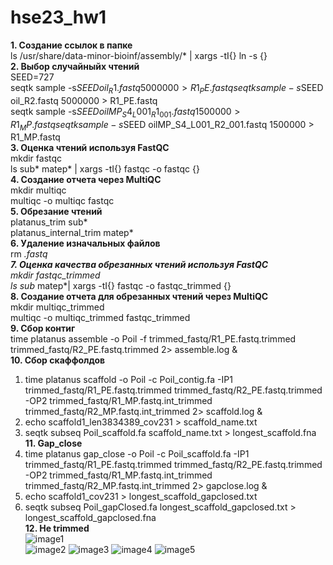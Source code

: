 # hse23_hw1
**1. Создание ссылок в папке**  
ls /usr/share/data-minor-bioinf/assembly/* | xargs -tI{} ln -s {}  
**2. Выбор случайныйх чтений**    
SEED=727  
seqtk sample -s$SEED oil_R1.fastq 5000000 > R1_PE.fastq  
seqtk sample -s$SEED oil_R2.fastq 5000000 > R1_PE.fastq  
seqtk sample -s$SEED oilMP_S4_L001_R1_001.fastq 1500000 > R1_MP.fastq   
seqtk sample -s$SEED oilMP_S4_L001_R2_001.fastq 1500000 > R1_MP.fastq  
**3. Оценка чтений используя FastQC**    
mkdir fastqc  
ls sub* matep* | xargs -tI{} fastqc -o fastqc {}  
**4. Создание отчета через MultiQC**  
mkdir multiqc  
multiqc -o multiqc fastqc  
**5. Обрезание чтений**  
platanus_trim sub*  
platanus_internal_trim matep*  
**6. Удаление изначальных файлов**  
rm *.fastq  
**7. Оценка качества обрезанных чтений используя FastQC**  
mkdir fastqc_trimmed    
ls sub* matep*| xargs -tI{} fastqc -o fastqc_trimmed {}  
**8. Создание отчета для обрезанных чтений через MultiQC**  
mkdir multiqc_trimmed  
multiqc -o multiqc_trimmed fastqc_trimmed  
**9. Сбор контиг**  
time platanus assemble -o Poil -f trimmed_fastq/R1_PE.fastq.trimmed trimmed_fastq/R2_PE.fastq.trimmed 2> assemble.log &    
**10. Сбор скаффолдов**      
1) time platanus scaffold -o Poil -c Poil_contig.fa -IP1 trimmed_fastq/R1_PE.fastq.trimmed trimmed_fastq/R2_PE.fastq.trimmed -OP2 trimmed_fastq/R1_MP.fastq.int_trimmed trimmed_fastq/R2_MP.fastq.int_trimmed 2> scaffold.log &    
2) echo scaffold1_len3834389_cov231 > scaffold_name.txt    
3) seqtk subseq Poil_scaffold.fa scaffold_name.txt > longest_scaffold.fna
**11. Gap_close**    
1) time platanus gap_close -o Poil -c Poil_scaffold.fa -IP1 trimmed_fastq/R1_PE.fastq.trimmed  trimmed_fastq/R2_PE.fastq.trimmed -OP2 trimmed_fastq/R1_MP.fastq.int_trimmed trimmed_fastq/R2_MP.fastq.int_trimmed 2> gapclose.log &    
2) echo scaffold1_cov231 > longest_scaffold_gapclosed.txt    
3) seqtk subseq Poil_gapClosed.fa longest_scaffold_gapclosed.txt > longest_scaffold_gapclosed.fna  
**12. Не trimmed**    
![image1](https://github.com/admukhortikova/hse23_hw1/assets/146677685/a14de087-1e85-4982-9e97-927abea25165)  
![image2](https://github.com/admukhortikova/hse23_hw1/assets/146677685/b121ab7d-fef0-44ee-ae26-bc6e1486d069)
![image3](https://github.com/admukhortikova/hse23_hw1/assets/146677685/3bf1c9d6-64ee-4143-a8b9-31bdff71dd07)
![image4](https://github.com/admukhortikova/hse23_hw1/assets/146677685/9dc1fe62-ae50-4bc8-b3aa-5dc1900fedb9)
![image5](https://github.com/admukhortikova/hse23_hw1/assets/146677685/09ff1666-b04c-4a96-bb78-d7135e77b78b)  
